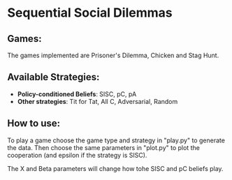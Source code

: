 # Sequential Social Dilemmas

## Games:

The games implemented are Prisoner's Dilemma, Chicken and Stag Hunt.

## Available Strategies:

* **Policy-conditioned Beliefs**: SISC, pC, pA
* **Other strategies**: Tit for Tat, All C, Adversarial, Random

## How to use:

To play a game choose the game type and strategy in "play.py" to generate the data. Then choose the same parameters in "plot.py" to plot the cooperation (and epsilon if the strategy is SISC).

The X and Beta parameters will change how tohe SISC and pC beliefs play. 
